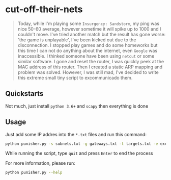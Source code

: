 # cut-off-their-nets
>Today, while I'm playing some `Insurgency: Sandstorm`, my ping was nice 50-60 average, however sometime it will spike up to 1000 and I couldn't move. I've tried another match but the result has gone worse: 'the game is unplayable', I've been kicked out due to the disconnection. I stopped play games and do some homeworks but this time I can not do anything about the internet, even `Google` was inaccessible. I thinked someone have been using `netcut` or some similar software. I gone and reset the router, I was quickly peek at the MAC address of this router. Then I created a static ARP mapping and problem was solved. However, I was still mad, I've decided to write this extreme small tiny script to excommunicado them.

## Quickstarts
Not much, just install `python 3.6+` and `scapy` then everything is done
## Usage
Just add some IP addres into the `*.txt` files and run this command:
```sh
python punisher.py -s subnets.txt -g gateways.txt -t targets.txt -e excludes.txt -tm target_macs.txt -em exclude_macs.txt -i 2
```
While running the script, type `quit` and press `Enter` to end the process

For more information, please run:
```sh
python punisher.py --help
```
